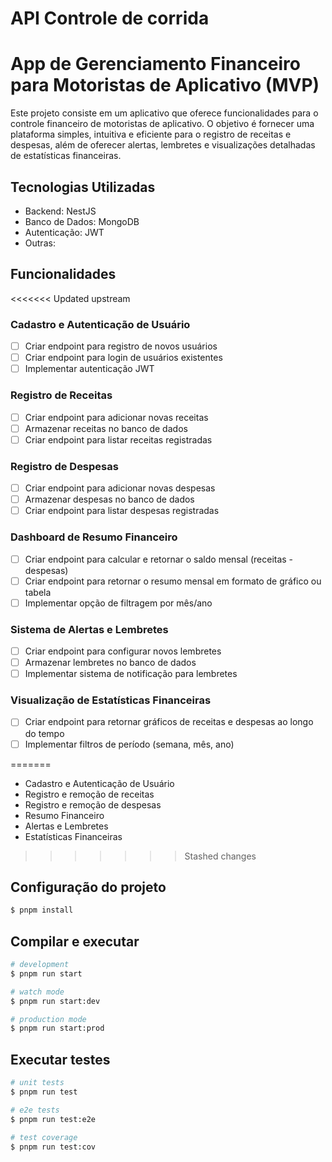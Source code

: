 # API Controle de corrida 

# App de Gerenciamento Financeiro para Motoristas de Aplicativo (MVP)

Este projeto consiste em um aplicativo que oferece funcionalidades para o controle financeiro de motoristas de aplicativo. O objetivo é fornecer uma plataforma simples, intuitiva e eficiente para o registro de receitas e despesas, além de oferecer alertas, lembretes e visualizações detalhadas de estatísticas financeiras.

## Tecnologias Utilizadas
- Backend: NestJS
- Banco de Dados: MongoDB
- Autenticação: JWT
- Outras: 

## Funcionalidades

<<<<<<< Updated upstream
### Cadastro e Autenticação de Usuário
- [ ] Criar endpoint para registro de novos usuários
- [ ] Criar endpoint para login de usuários existentes
- [ ] Implementar autenticação JWT

### Registro de Receitas
- [ ] Criar endpoint para adicionar novas receitas
- [ ] Armazenar receitas no banco de dados
- [ ] Criar endpoint para listar receitas registradas

### Registro de Despesas
- [ ] Criar endpoint para adicionar novas despesas
- [ ] Armazenar despesas no banco de dados
- [ ] Criar endpoint para listar despesas registradas

### Dashboard de Resumo Financeiro
- [ ] Criar endpoint para calcular e retornar o saldo mensal (receitas - despesas)
- [ ] Criar endpoint para retornar o resumo mensal em formato de gráfico ou tabela
- [ ] Implementar opção de filtragem por mês/ano

### Sistema de Alertas e Lembretes
- [ ] Criar endpoint para configurar novos lembretes
- [ ] Armazenar lembretes no banco de dados
- [ ] Implementar sistema de notificação para lembretes

### Visualização de Estatísticas Financeiras
- [ ] Criar endpoint para retornar gráficos de receitas e despesas ao longo do tempo
- [ ] Implementar filtros de período (semana, mês, ano)

=======
- Cadastro e Autenticação de Usuário
- Registro e remoção de receitas
- Registro e remoção de despesas
- Resumo Financeiro
- Alertas e Lembretes
- Estatísticas Financeiras
>>>>>>> Stashed changes

## Configuração do projeto

```bash
$ pnpm install
```

## Compilar e executar

```bash
# development
$ pnpm run start

# watch mode
$ pnpm run start:dev

# production mode
$ pnpm run start:prod
```

## Executar testes

```bash
# unit tests
$ pnpm run test

# e2e tests
$ pnpm run test:e2e

# test coverage
$ pnpm run test:cov
```
